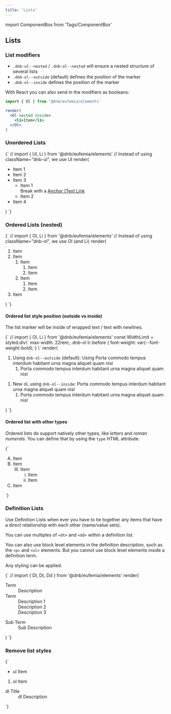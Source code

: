 ```yaml
---
title: 'Lists'
---
```


import ComponentBox from 'Tags/ComponentBox'

## Lists

### List modifiers

- `.dnb-ul--nested` / `.dnb-ol--nested` will ensure a nested structure of several lists
- `.dnb-ol--outside` (default) defines the position of the marker
- `.dnb-ol--inside` defines the position of the marker

With React you can also send in the modifiers as booleans:

```jsx
import { Ol } from '@dnb/eufemia/elements'

render(
  <Ol nested inside>
    <li>Item</li>
  </Ol>
)
```

### Unordered Lists

<ComponentBox hideCode useRender data-visual-test="lists-ul">
{`
// import { Ul, Li } from '@dnb/eufemia/elements'
// Instead of using className="dnb-ul", we use Ul
render(<Ul>
  <Li>Item 1</Li>
  <Li>Item 2</Li>
  <Li>
    Item 3
    <Ul>
      <Li>
        Item 1 <br />
        Break with a <a className="dnb-anchor" href="/">Anchor (Text Link</a>
      </Li>
      <Li>Item 2</Li>
    </Ul>
  </Li>
  <Li>Item 4</Li>
</Ul>)
`}
</ComponentBox>

### Ordered Lists (nested)

<ComponentBox hideCode useRender data-visual-test="lists-ol" caption="Nested ol list by using `.dnb-ol--nested`">
{`
// import { Ol, Li } from '@dnb/eufemia/elements'
// Instead of using className="dnb-ol", we use Ol (and Li)
render(<Ol nested>
  <Li>Item</Li>
  <Li>
    Item
    <Ol>
      <Li>
        Item
        <Ol>
          <Li>Item</Li>
          <Li>Item</Li>
        </Ol>
      </Li>
      <Li>Item
        <Ol>
          <Li>Item</Li>
          <Li>Item</Li>
        </Ol>
      </Li>
    </Ol>
  </Li>
  <Li>Item</Li>
</Ol>)
`}
</ComponentBox>

#### Ordered list style position (outside vs inside)

The list marker will be inside of wrapped text / text with newlines.

<ComponentBox hideCode useRender data-visual-test="lists-ol-style-position" caption="Nested ol with inside modifier `.dnb-ol--inside`">
{`
// import { Ol, Li } from '@dnb/eufemia/elements'
const WidthLimit = styled.div\`
  max-width: 22rem;
  .dnb-ol li::before {
    font-weight: var(--font-weight-bold);
  }
\`
render(<WidthLimit>
<Ol nested className="dnb-ol--outside">
  <Li>
    Using <code className="dnb-code">dnb-ol--outside</code> (default): Using Porta commodo tempus interdum habitant urna magna aliquet quam nisl
    <Ol>
      <Li>
        Porta commodo tempus interdum habitant urna magna aliquet quam nisl
      </Li>
    </Ol>
  </Li>
</Ol>
<Ol nested className="dnb-ol--inside">
  <Li>
    New ol, using <code className="dnb-code">dnb-ol--inside</code>: Porta commodo tempus interdum habitant urna magna aliquet quam nisl
    <Ol>
      <Li>
        Porta commodo tempus interdum habitant urna magna aliquet quam nisl
      </Li>
    </Ol>
  </Li>
</Ol>
</WidthLimit>)
`}
</ComponentBox>

#### Ordered list with other types

Ordered lists do support natively other types, like _letters_ and _roman numerals_. You can define that by using the `type` HTML attribute.

<ComponentBox hideCode data-visual-test="lists-ol-types" caption="ol with custom type">
{`
 <Ol type="A">
  <Li>Item</Li>
  <Li>
    Item
    <Ol type="I" start="3">
      <Li>
        Item
        <Ol type="i">
          <Li>Item</Li>
          <Li>Item</Li>
        </Ol>
      </Li>
    </Ol>
  </Li>
  <Li>Item</Li>
</Ol>
`}
</ComponentBox>

### Definition Lists

Use Definition Lists when ever you have to tie together any items that have a direct relationship with each other (name/value sets).

You can use multiples of `<dt>` and `<dd>` within a definition list.

You can also use block level elements in the definition description, such as the `<p>` and `<ul>` elements. But you cannot use block level elements inside a definition term.

Any styling can be applied.

<ComponentBox hideCode useRender data-visual-test="lists-dl">
{`
// import { Dl, Dt, Dd } from '@dnb/eufemia/elements'
render(<Dl>
  <Dt>Term</Dt>
  <Dd>Description</Dd>
  <Dt>Term</Dt>
  <Dd>Description 1</Dd>
  <Dd>Description 2</Dd>
  <Dd>Description 3</Dd>
  <dl className="dnb-dl">
    <Dt>Sub Term</Dt>
    <Dd>Sub Description</Dd>
  </dl>
</Dl>)
`}
</ComponentBox>

### Remove list styles

<ComponentBox hideCode data-visual-test="lists-reset">
{`
<ul className="dnb-ul dnb-unstyled-list">
  <li>ul Item</li>
</ul>
<ol className="dnb-ol dnb-unstyled-list">
  <li>ol Item</li>
</ol>
<dl className="dnb-dl dnb-unstyled-list">
  <dt>dl Title</dt>
  <dd>dl Description</dd>
</dl>
`}
</ComponentBox>
